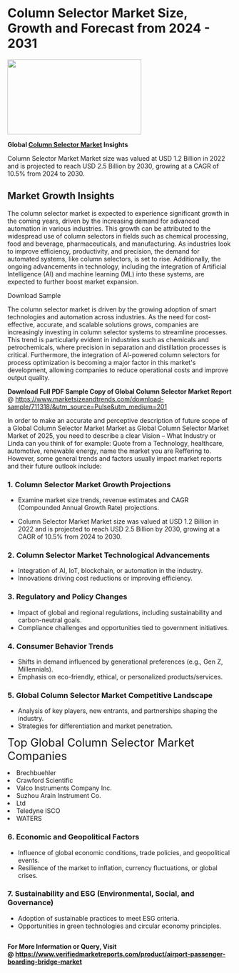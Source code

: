 <H1>Column Selector Market Size, Growth and Forecast from 2024 - 2031</H1><img class="aligncenter size-medium wp-image-584254" src="https://thirdeyenews.in/wp-content/uploads/2024/09/Global-Market-Research-300x168.jpeg" alt="" width="300" height="168" /><p><strong>Global&nbsp;<a href="https://www.marketsizeandtrends.com/download-sample/711318/&amp;utm_source=Pulse&amp;utm_medium=201">Column Selector Market</a> Insights</strong></p><p>Column Selector Market Market size was valued at USD 1.2 Billion in 2022 and is projected to reach USD 2.5 Billion by 2030, growing at a CAGR of 10.5% from 2024 to 2030.</p><p><h2>Market Growth Insights</h2> <p>The column selector market is expected to experience significant growth in the coming years, driven by the increasing demand for advanced automation in various industries. This growth can be attributed to the widespread use of column selectors in fields such as chemical processing, food and beverage, pharmaceuticals, and manufacturing. As industries look to improve efficiency, productivity, and precision, the demand for automated systems, like column selectors, is set to rise. Additionally, the ongoing advancements in technology, including the integration of Artificial Intelligence (AI) and machine learning (ML) into these systems, are expected to further boost market expansion.</p> <p>Download Sample</p> <p>The column selector market is driven by the growing adoption of smart technologies and automation across industries. As the need for cost-effective, accurate, and scalable solutions grows, companies are increasingly investing in column selector systems to streamline processes. This trend is particularly evident in industries such as chemicals and petrochemicals, where precision in separation and distillation processes is critical. Furthermore, the integration of AI-powered column selectors for process optimization is becoming a major factor in this market's development, allowing companies to reduce operational costs and improve output quality.</p> <p></p><p><span class=""><strong>Download Full PDF Sample Copy of Global Column Selector Market Report</strong> @ <a href="https://www.marketsizeandtrends.com/download-sample/711318/&amp;utm_source=Pulse&amp;utm_medium=201" target="_blank">https://www.marketsizeandtrends.com/download-sample/711318/&amp;utm_source=Pulse&amp;utm_medium=201</a></span></p><p>In order to make an accurate and perceptive description of future scope of a Global&nbsp;Column Selector Market Market as Global&nbsp;Column Selector Market Market of 2025, you need to describe a clear Vision &ndash; What Industry or Linda can you think of for example: Quote from a Technology, healthcare, automotive, renewable energy, name the market you are Reffering to. However, some general trends and factors usually impact market reports and their future outlook include:</p><h3>1.&nbsp;<strong>Column Selector Market Growth Projections</strong></h3><ul><li>Examine market size trends, revenue estimates and CAGR (Compounded Annual Growth Rate) projections.</li><li><p>Column Selector Market Market size was valued at USD 1.2 Billion in 2022 and is projected to reach USD 2.5 Billion by 2030, growing at a CAGR of 10.5% from 2024 to 2030.</p></li></ul><h3>2.&nbsp;<strong>Column Selector Market Technological Advancements</strong></h3><ul><li>Integration of AI, IoT, blockchain, or automation in the industry.</li><li>Innovations driving cost reductions or improving efficiency.</li></ul><h3>3.&nbsp;<strong>Regulatory and Policy Changes</strong></h3><ul><li>Impact of global and regional regulations, including sustainability and carbon-neutral goals.</li><li>Compliance challenges and opportunities tied to government initiatives.</li></ul><h3>4.&nbsp;<strong>Consumer Behavior Trends</strong></h3><ul><li>Shifts in demand influenced by generational preferences (e.g., Gen Z, Millennials).</li><li>Emphasis on eco-friendly, ethical, or personalized products/services.</li></ul><h3>5.&nbsp;<strong>Global Column Selector Market Competitive Landscape</strong></h3><ul><li>Analysis of key players, new entrants, and partnerships shaping the industry.</li><li>Strategies for differentiation and market penetration.</li></ul><p data-pm-slice="1 1 []"><span style="color: inherit; font-family: inherit; font-size: 25px;">Top Global Column Selector Market Companies</span></p><div class="" data-test-id=""><p><li>Brechbuehler</li><li> Crawford Scientific</li><li> Valco Instruments Company Inc.</li><li> Suzhou Arain Instrument Co.</li><li>Ltd</li><li> Teledyne ISCO</li><li> WATERS</li></p></div><h3>6.&nbsp;<strong>Economic and Geopolitical Factors</strong></h3><ul><li>Influence of global economic conditions, trade policies, and geopolitical events.</li><li>Resilience of the market to inflation, currency fluctuations, or global crises.</li></ul><h3>7.&nbsp;<strong>Sustainability and ESG (Environmental, Social, and Governance)</strong></h3><ul><li>Adoption of sustainable practices to meet ESG criteria.</li><li>Opportunities in green technologies and circular economy principles.</li></ul><h2><strong style="font-size: 14px;">For More Information or Query, Visit @&nbsp;</strong><a style="background-color: #ffffff; font-size: 14px;" href="https://www.marketsizeandtrends.com/report/column-selector-market/" target="_blank">https://www.verifiedmarketreports.com/product/airport-passenger-boarding-bridge-market</a></h2>
